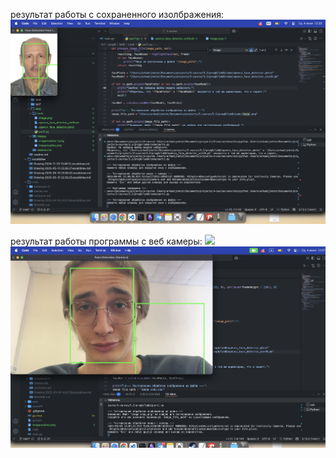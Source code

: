 результат работы с сохраненного изолбражения:
![](images/imagereadme%201.png)

результат работы программы с веб камеры:
![](images/imagereadme.png)
![](images/imagereadme-1.png)